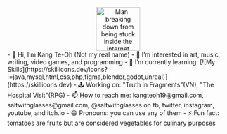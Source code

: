 <div align="center">
  <img alt="Man breaking down from being stuck inside the internet" height="100" src="exploring the internet.gif">
</div>
- 👋 Hi, I’m Kang Te-Oh (Not my real name)
- 👀 I’m interested in art, music, writing, video games, and programming
- 🌱 I’m currently learning: [![My Skills](https://skillicons.dev/icons?i=java,mysql,html,css,php,figma,blender,godot,unreal)](https://skillicons.dev)
- 🕹️ Working on: "Truth in Fragments"(VN), "The Hospital Visit"(RPG)
- 📫 How to reach me: kangteoh19@gmail.com, saltwithglasses@gmail.com, @saltwithglasses on fb, twitter, instagram, youtube, and itch.io
- 😄 Pronouns: you can use any of them
- ⚡ Fun fact: tomatoes are fruits but are considered vegetables for culinary purposes

<!---
kang1Oh/kang1Oh is a ✨ special ✨ repository because its `README.md` (this file) appears on your GitHub profile.
You can click the Preview link to take a look at your changes.
--->
